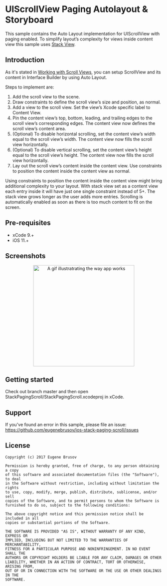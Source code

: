 # UIScrollView Paging Autolayout & Storyboard
This sample contains the Auto Layout implementation for UIScrollView with paging enabled. To simplify layout’s complexity for views inside content view this sample uses [Stack View](https://developer.apple.com/library/content/documentation/UserExperience/Conceptual/AutolayoutPG/LayoutUsingStackViews.html).

Introduction
------------

As it's stated in [Working with Scroll Views](https://developer.apple.com/library/content/documentation/UserExperience/Conceptual/AutolayoutPG/WorkingwithScrollViews.html#//apple_ref/doc/uid/TP40010853-CH24-SW1), you can setup ScrollView and its content in Interface Builder by using Auto Layout.

Steps to implement are:

1. Add the scroll view to the scene.
2. Draw constraints to define the scroll view’s size and position, as normal.
3. Add a view to the scroll view. Set the view’s Xcode specific label to Content View.
4. Pin the content view’s top, bottom, leading, and trailing edges to the scroll view’s corresponding edges. The content view now defines the scroll view’s content area.
5. (Optional) To disable horizontal scrolling, set the content view’s width equal to the scroll view’s width. The content view now fills the scroll view horizontally.
6. (Optional) To disable vertical scrolling, set the content view’s height equal to the scroll view’s height. The content view now fills the scroll view horizontally.
7. Lay out the scroll view’s content inside the content view. Use constraints to position the content inside the content view as normal.

Using constraints to position the content inside the content view might bring additional complexity to your layout. With stack view set as a content view each entry inside it will have just one single constraint instead of 5+. The stack view grows longer as the user adds more entries. Scrolling is automatically enabled as soon as there is too much content to fit on the screen.

Pre-requisites
--------------

- xCode 9.+
- iOS 11.+

Screenshots
-----------

<p align="center">
    <img src="https://user-images.githubusercontent.com/23726864/33372793-86268c4a-d4ff-11e7-9bc0-c7159cf6aa4a.gif" 
         alt="A gif illustratrating the way app works" width="324" />
</p>

Getting started
---------------

Check out branch master and then open StackPagingScroll/StackPagingScroll.xcodeproj in xCode.

Support
-------

If you've found an error in this sample, please file an issue: https://github.com/eugenebrusov/ios-stack-paging-scroll/issues

License
-------
```
Copyright (c) 2017 Eugene Brusov

Permission is hereby granted, free of charge, to any person obtaining a copy
of this software and associated documentation files (the "Software"), to deal
in the Software without restriction, including without limitation the rights
to use, copy, modify, merge, publish, distribute, sublicense, and/or sell
copies of the Software, and to permit persons to whom the Software is
furnished to do so, subject to the following conditions:

The above copyright notice and this permission notice shall be included in all
copies or substantial portions of the Software.

THE SOFTWARE IS PROVIDED "AS IS", WITHOUT WARRANTY OF ANY KIND, EXPRESS OR
IMPLIED, INCLUDING BUT NOT LIMITED TO THE WARRANTIES OF MERCHANTABILITY,
FITNESS FOR A PARTICULAR PURPOSE AND NONINFRINGEMENT. IN NO EVENT SHALL THE
AUTHORS OR COPYRIGHT HOLDERS BE LIABLE FOR ANY CLAIM, DAMAGES OR OTHER
LIABILITY, WHETHER IN AN ACTION OF CONTRACT, TORT OR OTHERWISE, ARISING FROM,
OUT OF OR IN CONNECTION WITH THE SOFTWARE OR THE USE OR OTHER DEALINGS IN THE
SOFTWARE.
```
